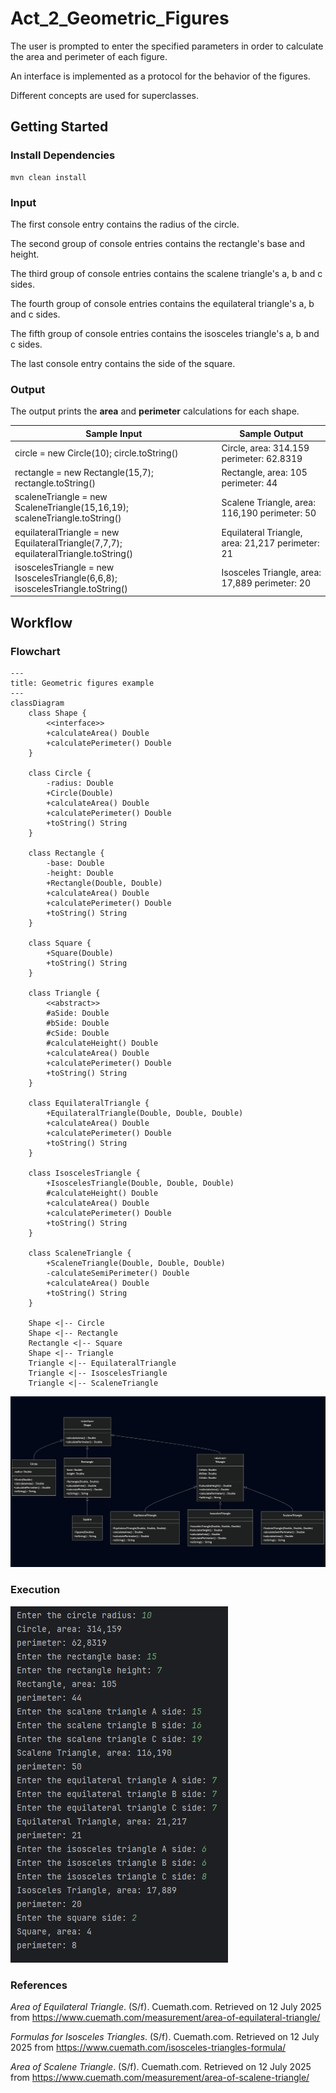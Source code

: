 # Act_2_Geometric_Figures

The user is prompted to enter the specified parameters in order to calculate the area and perimeter of each figure.

An interface is implemented as a protocol for the behavior of the figures.

Different concepts are used for superclasses.

## Getting Started

### Install Dependencies
```console
mvn clean install
```

### Input

The first console entry contains the radius of the circle.

The second group of console entries contains the rectangle's base and height.

The third group of console entries contains the scalene triangle's a, b and c sides.

The fourth group of console entries contains the equilateral triangle's a, b and c sides.

The fifth group of console entries contains the isosceles triangle's a, b and c sides.

The last console entry contains the side of the square.

### Output

The output prints the **area** and **perimeter** calculations for each shape.

| Sample Input                                                                         | Sample Output                                    |
|--------------------------------------------------------------------------------------|--------------------------------------------------|
| circle = new Circle(10); circle.toString()                                           | Circle, area: 314.159 perimeter: 62.8319         |
| rectangle = new Rectangle(15,7); rectangle.toString()                                | Rectangle, area: 105 perimeter: 44               |
| scaleneTriangle = new ScaleneTriangle(15,16,19); scaleneTriangle.toString()          | Scalene Triangle, area: 116,190 perimeter: 50    |
| equilateralTriangle = new EquilateralTriangle(7,7,7); equilateralTriangle.toString() | Equilateral Triangle, area: 21,217 perimeter: 21 |
| isoscelesTriangle = new IsoscelesTriangle(6,6,8); isoscelesTriangle.toString()       | Isosceles Triangle, area: 17,889 perimeter: 20   |

## Workflow

### Flowchart

```
---
title: Geometric figures example
---
classDiagram
    class Shape {
        <<interface>>
        +calculateArea() Double
        +calculatePerimeter() Double
    }

    class Circle {
        -radius: Double
        +Circle(Double)
        +calculateArea() Double
        +calculatePerimeter() Double
        +toString() String
    }

    class Rectangle {
        -base: Double
        -height: Double
        +Rectangle(Double, Double)
        +calculateArea() Double
        +calculatePerimeter() Double
        +toString() String
    }

    class Square {
        +Square(Double)
        +toString() String
    }

    class Triangle {
        <<abstract>>
        #aSide: Double
        #bSide: Double
        #cSide: Double
        #calculateHeight() Double
        +calculateArea() Double
        +calculatePerimeter() Double
        +toString() String
    }

    class EquilateralTriangle {
        +EquilateralTriangle(Double, Double, Double)
        +calculateArea() Double
        +calculatePerimeter() Double
        +toString() String
    }

    class IsoscelesTriangle {
        +IsoscelesTriangle(Double, Double, Double)
        #calculateHeight() Double
        +calculateArea() Double
        +calculatePerimeter() Double
        +toString() String
    }

    class ScaleneTriangle {
        +ScaleneTriangle(Double, Double, Double)
        -calculateSemiPerimeter() Double
        +calculateArea() Double
        +toString() String
    }

    Shape <|-- Circle
    Shape <|-- Rectangle
    Rectangle <|-- Square
    Shape <|-- Triangle
    Triangle <|-- EquilateralTriangle
    Triangle <|-- IsoscelesTriangle
    Triangle <|-- ScaleneTriangle
```

![Mermaid Diagram](./mermaid-diagram-2025-07-12-205841.png)

### Execution

![Console Evidence](./evidence.jpg)

### References
_Area of Equilateral Triangle_. (S/f). Cuemath.com. Retrieved on 12 July 2025 from https://www.cuemath.com/measurement/area-of-equilateral-triangle/

_Formulas for Isosceles Triangles_. (S/f). Cuemath.com. Retrieved on 12 July 2025 from https://www.cuemath.com/isosceles-triangles-formula/

_Area of Scalene Triangle_. (S/f). Cuemath.com. Retrieved on 12 July 2025 from https://www.cuemath.com/measurement/area-of-scalene-triangle/